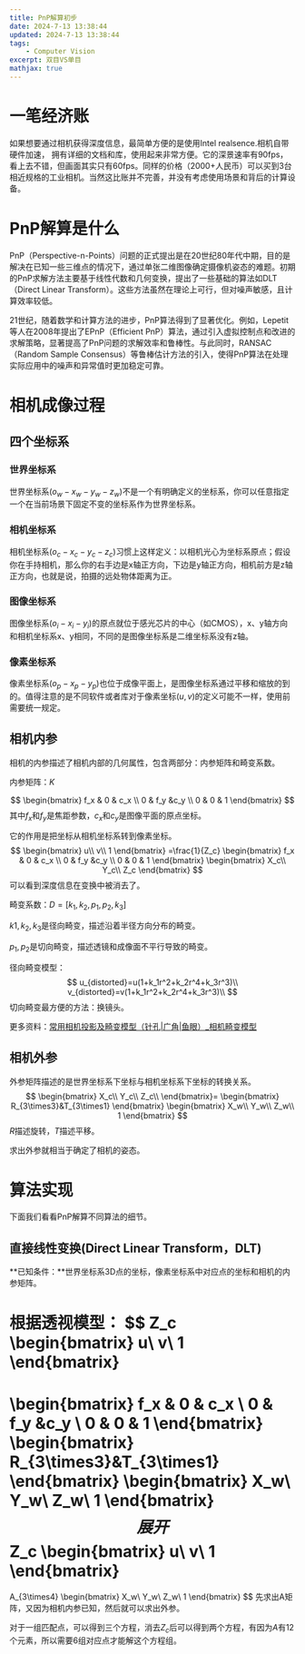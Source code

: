 ```yaml
---
title: PnP解算初步
date: 2024-7-13 13:38:44
updated: 2024-7-13 13:38:44
tags:  
    - Computer Vision
excerpt: 双目VS单目
mathjax: true
---
```


# 一笔经济账

如果想要通过相机获得深度信息，最简单方便的是使用Intel realsence.相机自带硬件加速， 拥有详细的文档和库，使用起来非常方便。它的深景速率有90fps，看上去不错，但画面其实只有60fps。同样的价格（2000+人民币）可以买到3台相近规格的工业相机。当然这比账并不完善，并没有考虑使用场景和背后的计算设备。

# PnP解算是什么

PnP（Perspective-n-Points）问题的正式提出是在20世纪80年代中期，目的是解决在已知一些三维点的情况下，通过单张二维图像确定摄像机姿态的难题。初期的PnP求解方法主要基于线性代数和几何变换，提出了一些基础的算法如DLT（Direct Linear Transform）。这些方法虽然在理论上可行，但对噪声敏感，且计算效率较低。

21世纪，随着数学和计算方法的进步，PnP算法得到了显著优化。例如，Lepetit等人在2008年提出了EPnP（Efficient PnP）算法，通过引入虚拟控制点和改进的求解策略，显著提高了PnP问题的求解效率和鲁棒性。与此同时，RANSAC（Random Sample Consensus）等鲁棒估计方法的引入，使得PnP算法在处理实际应用中的噪声和异常值时更加稳定可靠。

# 相机成像过程

## 四个坐标系

### 世界坐标系

世界坐标系$(o_w-x_w-y_w-z_w)$不是一个有明确定义的坐标系，你可以任意指定一个在当前场景下固定不变的坐标系作为世界坐标系。

### 相机坐标系

相机坐标系$(o_c-x_c-y_c-z_c)$习惯上这样定义：以相机光心为坐标系原点；假设你在手持相机，那么你的右手边是x轴正方向，下边是y轴正方向，相机前方是z轴正方向，也就是说，拍摄的远处物体距离为正。

### 图像坐标系

图像坐标系$(o_i-x_i-y_i)$的原点就位于感光芯片的中心（如CMOS），x、y轴方向和相机坐标系x、y相同，不同的是图像坐标系是二维坐标系没有z轴。

### 像素坐标系

像素坐标系$(o_p-x_p-y_p)$也位于成像平面上，是图像坐标系通过平移和缩放的到的。值得注意的是不同软件或者库对于像素坐标$(u,v)$的定义可能不一样，使用前需要统一规定。

## 相机内参

相机的内参描述了相机内部的几何属性，包含两部分：内参矩阵和畸变系数。

内参矩阵：$K$

$$
\begin{bmatrix}
  f_x & 0 & c_x \\
  0 & f_y &c_y  \\
  0 & 0 & 1
\end{bmatrix}
$$
其中$f_x$和$f_y$是焦距参数，$c_x$和$c_y$是图像平面的原点坐标。

它的作用是把坐标从相机坐标系转到像素坐标。
$$
\begin{bmatrix}
u\\
v\\
1
\end{bmatrix}
=\frac{1}{Z_c}
\begin{bmatrix}
  f_x & 0 & c_x \\
  0 & f_y &c_y  \\
  0 & 0 & 1
\end{bmatrix}
\begin{bmatrix}
X_c\\
Y_c\\
Z_c
\end{bmatrix}
$$
可以看到深度信息在变换中被消去了。

畸变系数：$D=[k_1,k_2,p_1,p_2,k_3]$

$k1,k_2,k_3$是径向畸变，描述沿着半径方向分布的畸变。

$p_1,p_2$是切向畸变，描述透镜和成像面不平行导致的畸变。

径向畸变模型：
$$
u_{distorted}=u(1+k_1r^2+k_2r^4+k_3r^3)\\
v_{distorted}=v(1+k_1r^2+k_2r^4+k_3r^3)\\
$$
切向畸变最方便的方法：换镜头。

更多资料：[常用相机投影及畸变模型（针孔|广角|鱼眼）_相机畸变模型](https://blog.csdn.net/qq_28087491/article/details/107965151)

## 相机外参

外参矩阵描述的是世界坐标系下坐标与相机坐标系下坐标的转换关系。
$$
\begin{bmatrix}
X_c\\
Y_c\\
Z_c\\
\end{bmatrix}=
\begin{bmatrix}
R_{3\times3}&T_{3\times1}
\end{bmatrix}
\begin{bmatrix}
X_w\\
Y_w\\
Z_w\\
1
\end{bmatrix}
$$
$R$描述旋转，$T$描述平移。

求出外参就相当于确定了相机的姿态。

# 算法实现

下面我们看看PnP解算不同算法的细节。

## 直接线性变换(Direct Linear Transform，DLT)

**已知条件：**世界坐标系3D点的坐标，像素坐标系中对应点的坐标和相机的内参矩阵。

根据透视模型：
$$
Z_c
\begin{bmatrix}
u\\
v\\
1
\end{bmatrix}
=
\begin{bmatrix}
  f_x & 0 & c_x \\
  0 & f_y &c_y  \\
  0 & 0 & 1
\end{bmatrix}
\begin{bmatrix}
R_{3\times3}&T_{3\times1}
\end{bmatrix}
\begin{bmatrix}
X_w\\
Y_w\\
Z_w\\
1
\end{bmatrix}
$$
展开
$$
Z_c
\begin{bmatrix}
u\\
v\\
1
\end{bmatrix}
=
A_{3\times4}
\begin{bmatrix}
X_w\\
Y_w\\
Z_w\\
1
\end{bmatrix}
$$
先求出A矩阵，又因为相机内参已知，然后就可以求出外参。

对于一组匹配点，可以得到三个方程，消去$Z_c$后可以得到两个方程，有因为$A$有12个元素，所以需要6组对应点才能解这个方程组。
